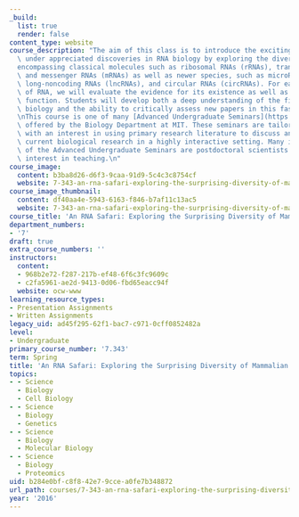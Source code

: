 ```yaml
---
_build:
  list: true
  render: false
content_type: website
course_description: "The aim of this class is to introduce the exciting and often\
  \ under appreciated discoveries in RNA biology by exploring the diversity of RNAs\u2014\
  encompassing classical molecules such as ribosomal RNAs (rRNAs), transfer RNAs (tRNAs)\
  \ and messenger RNAs (mRNAs) as well as newer species, such as microRNAs (miRNAs),\
  \ long-noncoding RNAs (lncRNAs), and circular RNAs (circRNAs). For each new class\
  \ of RNA, we will evaluate the evidence for its existence as well as for its proposed\
  \ function. Students will develop both a deep understanding of the field of RNA\
  \ biology and the ability to critically assess new papers in this fast-paced field.\n\
  \nThis course is one of many [Advanced Undergraduate Seminars](https://biology.mit.edu/undergraduate/course_listings/advanced_undergraduate_seminars)\
  \ offered by the Biology Department at MIT. These seminars are tailored for students\
  \ with an interest in using primary research literature to discuss and learn about\
  \ current biological research in a highly interactive setting. Many instructors\
  \ of the Advanced Undergraduate Seminars are postdoctoral scientists with a strong\
  \ interest in teaching.\n"
course_image:
  content: b3ba8d26-d6f3-9caa-91d9-5c4c3c8754cf
  website: 7-343-an-rna-safari-exploring-the-surprising-diversity-of-mammalian-transcriptomes-spring-2016
course_image_thumbnail:
  content: df40aa4e-5943-6163-f846-b7af11c13ac5
  website: 7-343-an-rna-safari-exploring-the-surprising-diversity-of-mammalian-transcriptomes-spring-2016
course_title: 'An RNA Safari: Exploring the Surprising Diversity of Mammalian Transcriptomes'
department_numbers:
- '7'
draft: true
extra_course_numbers: ''
instructors:
  content:
  - 968b2e72-f287-217b-ef48-6f6c3fc9609c
  - c2fa5961-ae2d-9413-0d06-fbd65eacc94f
  website: ocw-www
learning_resource_types:
- Presentation Assignments
- Written Assignments
legacy_uid: ad45f295-62f1-bac7-c971-0cff0852482a
level:
- Undergraduate
primary_course_number: '7.343'
term: Spring
title: 'An RNA Safari: Exploring the Surprising Diversity of Mammalian Transcriptomes'
topics:
- - Science
  - Biology
  - Cell Biology
- - Science
  - Biology
  - Genetics
- - Science
  - Biology
  - Molecular Biology
- - Science
  - Biology
  - Proteomics
uid: b284e0bf-c8f8-42e7-9cce-a0fe7b348872
url_path: courses/7-343-an-rna-safari-exploring-the-surprising-diversity-of-mammalian-transcriptomes-spring-2016
year: '2016'
---
```

